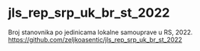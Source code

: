 # jls_rep_srp_uk_br_st_2022
 Broj stanovnika po jedinicama lokalne samouprave u RS, 2022.
https://github.com/zeljkoasentic/jls_rep_srp_uk_br_st_2022
